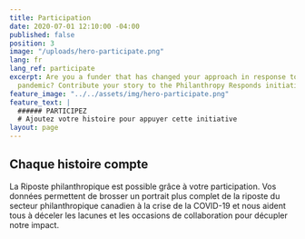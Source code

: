 ```yaml
---
title: Participation
date: 2020-07-01 12:10:00 -04:00
published: false
position: 3
image: "/uploads/hero-participate.png"
lang: fr
lang_ref: participate
excerpt: Are you a funder that has changed your approach in response to the COVID-19
  pandemic? Contribute your story to the Philanthropy Responds initiative.
feature_image: "../../assets/img/hero-participate.png"
feature_text: |
  ###### PARTICIPEZ
  # Ajoutez votre histoire pour appuyer cette initiative
layout: page
---
```


## Chaque histoire compte

La Riposte philanthropique est possible grâce à votre participation. Vos données permettent de brosser un portrait plus complet de la riposte du secteur philanthropique canadien à la crise de la COVID-19 et nous aident tous à déceler les lacunes et les occasions de collaboration pour décupler notre impact.